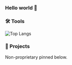 ### Hello world 👋

### 🛠️ Tools
![Top Langs](https://github-readme-stats.vercel.app/api/top-langs/?username=ailov99&layout=compact&hide=css,HTML,JavaScript,Python,Makefile,Assembly,Emacs+Lisp,CMake)

### 🔭 Projects
Non-proprietary pinned below.

<!--
**ailov99/ailov99** is a ✨ _special_ ✨ repository because its `README.md` (this file) appears on your GitHub profile.

Here are some ideas to get you started:

- 🔭 I’m currently working on ...
- 🌱 I’m currently learning ...
- 👯 I’m looking to collaborate on ...
- 🤔 I’m looking for help with ...
- 💬 Ask me about ...
- 📫 How to reach me: ...
- 😄 Pronouns: ...
- ⚡ Fun fact: ...
-->
